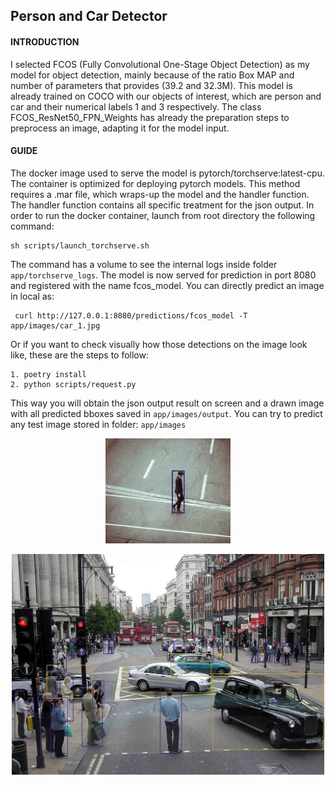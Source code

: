 ## Person and Car Detector

#### INTRODUCTION
I selected FCOS (Fully Convolutional One-Stage Object Detection) as my model for object detection, mainly because of the ratio Box MAP and number of parameters that provides (39.2 and 32.3M). This model is already trained on COCO with our objects of interest, which are person and car and their numerical labels 1 and 3 respectively. The class FCOS_ResNet50_FPN_Weights has already the preparation steps to preprocess an image, adapting it for the model input.

#### GUIDE
The docker image used to serve the model is pytorch/torchserve:latest-cpu. The container is optimized for deploying pytorch models. This method requires a .mar file, which wraps-up the model and the handler function. The handler function contains all specific treatment for the json output. In order to run the docker container, launch from root directory the following command:
```
sh scripts/launch_torchserve.sh
```
The command has a volume to see the internal logs inside folder `app/torchserve_logs`.
The model is now served for prediction in port 8080 and registered with the name fcos_model. You can directly predict an image in local as:

```
 curl http://127.0.0.1:8080/predictions/fcos_model -T app/images/car_1.jpg
 ```
Or if you want to check visually how those detections on the image look like, these are the steps to follow:
```
1. poetry install
2. python scripts/request.py
```
This way you will obtain the json output result on screen and a drawn image with all predicted bboxes saved in `app/images/output`.
You can try to predict any test image stored in folder: `app/images`

<p align="center">
    <img src="app/images/output/person_1_bbox.jpg" width="200" />
</p> 

<p align="center">
    <img src="app/images/output/person_car_2_bbox.jpg" width="500" />
</p> 
